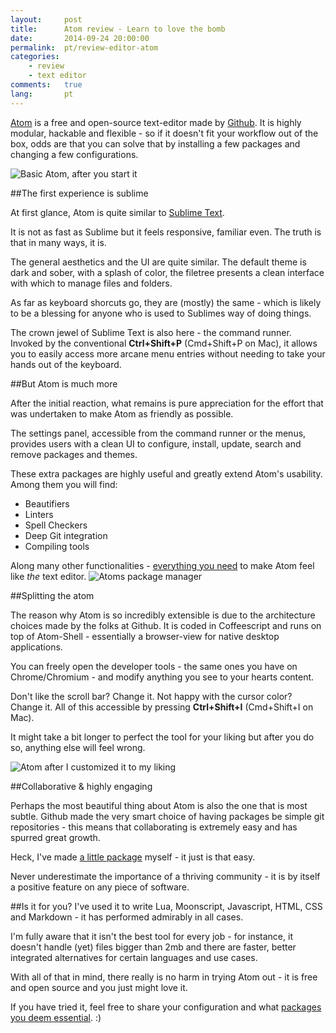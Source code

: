 ```yaml
---
layout:     post
title:      Atom review - Learn to love the bomb
date:       2014-09-24 20:00:00
permalink:  pt/review-editor-atom
categories: 
    - review
    - text editor
comments:   true
lang:       pt
---
```

[Atom](https://atom.io/) is a free and open-source text-editor made by [Github](https://github.com/). It is highly modular, hackable and flexible - so if it doesn't fit your workflow out of the box, odds are that you can solve that by installing a few packages and changing a few configurations.

![Basic Atom, after you start it]({{site.baseurl}}/assets/atom/basic.png)


##The first experience is sublime

At first glance, Atom is quite similar to [Sublime Text](http://www.sublimetext.com/).

It is not as fast as Sublime but it feels responsive, familiar even. The truth is that in many ways, it is.

The general aesthetics and the UI are quite similar. The default theme is dark and sober, with a splash of color, the filetree presents a clean interface with which to manage files and folders.

As far as keyboard shorcuts go, they are (mostly) the same - which is likely to be a blessing for anyone who is used to Sublimes way of doing things.

The crown jewel of Sublime Text is also here - the command runner. Invoked by the conventional **Ctrl+Shift+P** (Cmd+Shift+P on Mac), it allows you to easily access more arcane menu entries without needing to take your hands out of the keyboard.

##But Atom is much more

After the initial reaction, what remains is pure appreciation for the effort that was undertaken to make Atom as friendly as possible.

The settings panel, accessible from the command runner or the menus, provides users with a clean UI to configure, install, update, search and remove packages and themes.

These extra packages are highly useful and greatly extend Atom's usability. Among them you will find:

- Beautifiers
- Linters
- Spell Checkers
- Deep Git integration
- Compiling tools

Along many other functionalities - [everything you need]({{site.baseurl}}/atom-recommended-packages) to make Atom feel like *the* text editor.
![Atoms package manager]({{site.baseurl}}/assets/atom/package.png)


##Splitting the atom

The reason why Atom is so incredibly extensible is due to the architecture choices made by the folks at Github. It is coded in Coffeescript and runs on top of Atom-Shell - essentially a browser-view for native desktop applications.

You can freely open the developer tools - the same ones you have on Chrome/Chromium - and modify anything you see to your hearts content.

Don't like the scroll bar? Change it. Not happy with the cursor color? Change it. All of this accessible by pressing **Ctrl+Shift+I** (Cmd+Shift+I on Mac).

It might take a bit longer to perfect the tool for your liking but after you do so, anything else will feel wrong.

![Atom after I customized it to my liking]({{site.baseurl}}/assets/atom/custom.png)

##Collaborative & highly engaging

Perhaps the most beautiful thing about Atom is also the one that is most subtle. Github made the very smart choice of having packages be simple git repositories - this means that collaborating is extremely easy and has spurred great growth.

Heck, I've made [a little package](https://atom.io/packages/language-moonscript) myself - it just is that easy.

Never underestimate the importance of a thriving community - it is by itself a positive feature on any piece of software.

##Is it for you?
I've used it to write Lua, Moonscript, Javascript, HTML, CSS and Markdown - it has performed admirably in all cases.

I'm fully aware that it isn't the best tool for  every job - for instance, it doesn't handle (yet) files bigger than 2mb and there are faster, better integrated alternatives for certain languages and use cases.

With all of that in mind, there really is no harm in trying Atom out - it is free and open source and you just might love it.

If you have tried it, feel free to share your configuration and what [packages you deem essential]({{site.baseurl}}/atom-recommended-packages). :)
